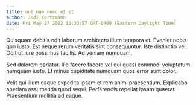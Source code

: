 ```yaml
---
title: aut nam nemo et et
author: Jodi Kertzmann
date: Fri May 27 2022 16:33:57 GMT-0400 (Eastern Daylight Time)
---
```

Quisquam debitis odit laborum architecto illum tempora et. Eveniet nobis quo iusto. Est neque rerum veritatis sint consequuntur. Iste distinctio vel. Odit ut iure possimus facilis. Ad veniam numquam.

 Sed dolorem pariatur. Illo facere facere vel qui quasi commodi voluptatum numquam iusto. Et minus cupiditate numquam quos error sunt dolor.

 Velit qui illum eaque expedita ipsam et rem animi praesentium. Explicabo aperiam assumenda quod sequi. Perferendis repellat ipsam quaerat. Praesentium mollitia ad eaque.